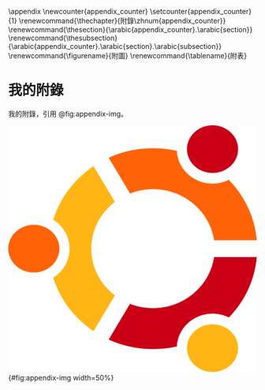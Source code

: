 \appendix
\newcounter{appendix_counter}
\setcounter{appendix_counter}{1}
\renewcommand{\thechapter}{附錄\zhnum{appendix_counter}}
\renewcommand{\thesection}{\arabic{appendix_counter}.\arabic{section}}
\renewcommand{\thesubsection}{\arabic{appendix_counter}.\arabic{section}.\arabic{subsection}}
\renewcommand{\figurename}{附圖}
\renewcommand{\tablename}{附表}
# 我的附錄

我的附錄，引用 @fig:appendix-img。

![Ubuntu Logo](img/ubuntu-icon.svg){#fig:appendix-img width=50%}
